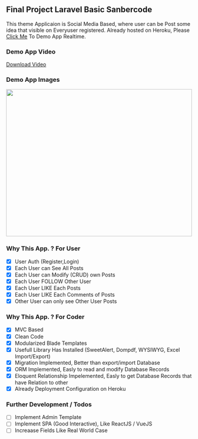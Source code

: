 ## Final Project Laravel Basic Sanbercode

This theme Applicaion is Social Media Based, where user can be Post some idea that visible on Everyuser registered. Already hosted on Heroku, Please <a href="https://illusi03.herokuapp.com">Click Me</a> To Demo App Realtime.

### Demo App Video

<a href="https://gitlab.com/illusi03/sanber-laravel-final/-/raw/master/Demo_App.mkv?inline=false">Download Video</a>

### Demo App Images

<p float="left">
  <img src="https://gitlab.com/illusi03/sanber-laravel-final/-/raw/master/Demo_App.png" width="100%" height="400" alt=""/>
</p>

### Why This App. ? For User

-   [x] User Auth (Register,Login)
-   [x] Each User can See All Posts
-   [x] Each User can Modify (CRUD) own Posts
-   [x] Each User FOLLOW Other User
-   [x] Each User LIKE Each Posts
-   [x] Each User LIKE Each Comments of Posts
-   [x] Other User can only see Other User Posts

### Why This App. ? For Coder

-   [x] MVC Based
-   [x] Clean Code
-   [x] Modularized Blade Templates
-   [x] Usefull Library Has Installed (SweetAlert, Dompdf, WYSIWYG, Excel Import/Export)
-   [x] Migration Implemented, Better than export/import Database
-   [x] ORM Implemented, Easly to read and modify Database Records
-   [x] Eloquent Relationship Impelemented, Easly to get Database Records that have Relation to other
-   [x] Already Deployment Configuration on Heroku

### Further Development / Todos

-   [ ] Implement Admin Template
-   [ ] Implement SPA (Good Interactive), Like ReactJS / VueJS
-   [ ] Increaase Fields Like Real World Case
